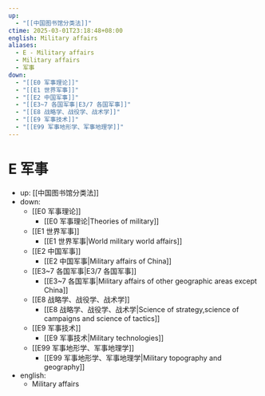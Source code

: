 ```yaml
---
up:
  - "[[中国图书馆分类法]]"
ctime: 2025-03-01T23:18:48+08:00
english: Military affairs
aliases:
  - E - Military affairs
  - Military affairs
  - 军事
down:
  - "[[E0 军事理论]]"
  - "[[E1 世界军事]]"
  - "[[E2 中国军事]]"
  - "[[E3~7 各国军事|E3/7 各国军事]]"
  - "[[E8 战略学、战役学、战术学]]"
  - "[[E9 军事技术]]"
  - "[[E99 军事地形学、军事地理学]]"
---
```


# E 军事

- up: [[中国图书馆分类法]]
- down:
	- [[E0 军事理论]]
		- [[E0 军事理论|Theories of military]]
	- [[E1 世界军事]]
		- [[E1 世界军事|World military world affairs]]
	- [[E2 中国军事]]
		- [[E2 中国军事|Military affairs of China]]
	- [[E3~7 各国军事|E3/7 各国军事]]
		- [[E3~7 各国军事|Military affairs of other geographic areas except China]]
	- [[E8 战略学、战役学、战术学]]
		- [[E8 战略学、战役学、战术学|Science of strategy,science of campaigns and science of tactics]]
	- [[E9 军事技术]]
		- [[E9 军事技术|Military technologies]]
	- [[E99 军事地形学、军事地理学]]
		- [[E99 军事地形学、军事地理学|Military topography and geography]]
- english:
	- Military affairs
